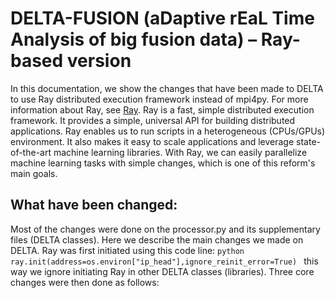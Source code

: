 # DELTA-FUSION (aDaptive rEaL Time Analysis of big fusion data) – Ray-based version

In this documentation, we show the changes that have been made to DELTA to use Ray distributed execution framework instead of mpi4py. For more information about Ray, see [Ray](https://www.ray.io/).  Ray is a fast, simple distributed execution framework. It provides a simple, universal API for building distributed applications. Ray enables us to run scripts in a heterogeneous (CPUs/GPUs) environment.  It also makes it easy to scale applications and leverage state-of-the-art machine learning libraries. With Ray, we can easily parallelize machine learning tasks with simple changes, which is one of this reform's main goals.

## What have been changed:
Most of the changes were done on the processor.py and its supplementary files (DELTA classes). Here we describe the main changes we made on DELTA. Ray was first initiated using this code line:  ```python
ray.init(address=os.environ["ip_head"],ignore_reinit_error=True) ```
this way we ignore initiating Ray in other DELTA classes (libraries). Three core changes were then done as follows: 

